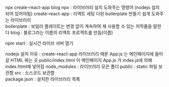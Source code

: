 npx create-react-app blog
npx : 라이브러리 설치 도와주는 명령어 (nodejs 설치 되어 있어야됨)
create-react-app : 리액트 세팅 다된 boilerplate 만들기 쉽게 도와주는 라이브러리  
boilerplate : 보일러 플레이트는 변경 없이 계속하여 재 사용할 수 있는 저작품을 말한다
blog : 블로그라는 이름의 리액트 프로잭트를 만듬(이름)

npm start : 실시간 라이브 서버 열기

nodejs 설치 이유 : create-react-app 라이브러리 때문
App.js 는 메인페이지에 들어갈 HTML 짜는 곳 
public/index.html 이 메인페이지
App.js 가 index.js에 의해 index.html에 넣어짐
node_modules : 라이브러리 모은 폴더
public : static 파일 보관함
src : 소스코드 보관함   
package.json : 설치한 라이브러리 목록